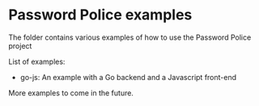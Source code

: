 # Password Police examples
The folder contains various examples of how to use the Password Police project

List of examples:
- go-js: An example with a Go backend and a Javascript front-end

More examples to come in the future.